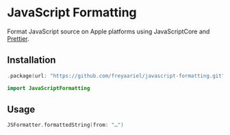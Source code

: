 # JavaScript Formatting

Format JavaScript source on Apple platforms using JavaScriptCore and [Prettier](https://github.com/prettier/prettier).


## Installation

```swift
.package(url: "https://github.com/freyaariel/javascript-formatting.git", branch: "main")
```

```swift
import JavaScriptFormatting
```


## Usage

```swift
JSFormatter.formattedString(from: "…")
```

